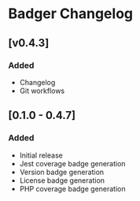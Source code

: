 # Badger Changelog

## [v0.4.3]
### Added
- Changelog
- Git workflows

## [0.1.0 - 0.4.7]
### Added
- Initial release
- Jest coverage badge generation
- Version badge generation
- License badge generation
- PHP coverage badge generation